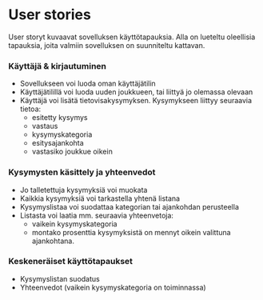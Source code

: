 # User stories
User storyt kuvaavat sovelluksen käyttötapauksia. Alla on lueteltu oleellisia tapauksia, joita valmiin sovelluksen on
suunniteltu kattavan.

### Käyttäjä & kirjautuminen  
- Sovellukseen voi luoda oman käyttäjätilin  
- Käyttäjätilillä voi luoda uuden joukkueen, tai liittyä jo olemassa olevaan  
- Käyttäjä voi lisätä tietovisakysymyksen. Kysymykseen liittyy seuraavia tietoa:  
   - esitetty kysymys
   - vastaus
   - kysymyskategoria
   - esitysajankohta
   - vastasiko joukkue oikein

### Kysymysten käsittely ja yhteenvedot
- Jo talletettuja kysymyksiä voi muokata
- Kaikkia kysymyksiä voi tarkastella yhtenä listana
- Kysymyslistaa voi suodattaa kategorian tai ajankohdan perusteella
- Listasta voi laatia mm. seuraavia yhteenvetoja:
  - vaikein kysymyskategoria
  - montako prosenttia kysymyksistä on mennyt oikein valittuna ajankohtana.
  
### Keskeneräiset käyttötapaukset
- Kysymyslistan suodatus  
- Yhteenvedot (vaikein kysymyskategoria on toiminnassa)
